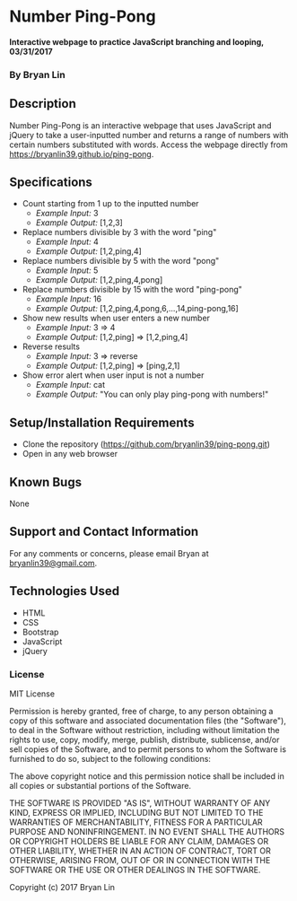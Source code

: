 # Number Ping-Pong

#### Interactive webpage to practice JavaScript branching and looping, 03/31/2017

### By Bryan Lin

## Description

Number Ping-Pong is an interactive webpage that uses JavaScript and jQuery to take a user-inputted number and returns a range of numbers with certain numbers substituted with words. Access the webpage directly from https://bryanlin39.github.io/ping-pong.

## Specifications
* Count starting from 1 up to the inputted number
  * _Example Input:_ 3
  * _Example Output:_ [1,2,3]
* Replace numbers divisible by 3 with the word "ping"
  * _Example Input:_ 4
  * _Example Output:_ [1,2,ping,4]
* Replace numbers divisible by 5 with the word "pong"
  * _Example Input:_ 5
  * _Example Output:_ [1,2,ping,4,pong]
* Replace numbers divisible by 15 with the word "ping-pong"
  * _Example Input:_ 16
  * _Example Output:_ [1,2,ping,4,pong,6,...,14,ping-pong,16]
* Show new results when user enters a new number
  * _Example Input:_ 3 => 4
  * _Example Output:_ [1,2,ping] => [1,2,ping,4]
* Reverse results
  * _Example Input:_ 3 => reverse
  * _Example Output:_ [1,2,ping] => [ping,2,1]
* Show error alert when user input is not a number
  * _Example Input:_ cat
  * _Example Output:_ "You can only play ping-pong with numbers!"

## Setup/Installation Requirements

* Clone the repository (https://github.com/bryanlin39/ping-pong.git)
* Open in any web browser

## Known Bugs

None

## Support and Contact Information

For any comments or concerns, please email Bryan at bryanlin39@gmail.com.

## Technologies Used

* HTML
* CSS
* Bootstrap
* JavaScript
* jQuery

### License

MIT License

Permission is hereby granted, free of charge, to any person obtaining a copy of this software and associated documentation files (the "Software"), to deal in the Software without restriction, including without limitation the rights to use, copy, modify, merge, publish, distribute, sublicense, and/or sell copies of the Software, and to permit persons to whom the Software is furnished to do so, subject to the following conditions:

The above copyright notice and this permission notice shall be included in all copies or substantial portions of the Software.

THE SOFTWARE IS PROVIDED "AS IS", WITHOUT WARRANTY OF ANY KIND, EXPRESS OR IMPLIED, INCLUDING BUT NOT LIMITED TO THE WARRANTIES OF MERCHANTABILITY, FITNESS FOR A PARTICULAR PURPOSE AND NONINFRINGEMENT. IN NO EVENT SHALL THE AUTHORS OR COPYRIGHT HOLDERS BE LIABLE FOR ANY CLAIM, DAMAGES OR OTHER LIABILITY, WHETHER IN AN ACTION OF CONTRACT, TORT OR OTHERWISE, ARISING FROM, OUT OF OR IN CONNECTION WITH THE SOFTWARE OR THE USE OR OTHER DEALINGS IN THE SOFTWARE.

Copyright (c) 2017 Bryan Lin
